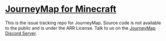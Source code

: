 # [JourneyMap for Minecraft][2]

This is the issue tracking repo for JourneyMap. Source code is not available to the public and is under the ARR License.
Talk to us on the [JourneyMap Discord Server][3]. 

[2]: http://journeymap.info
[3]: https://discord.gg/eP8gE69
